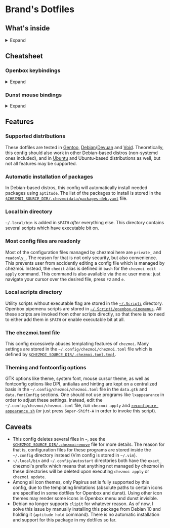 # Brand's Dotfiles

## What's inside

<details>
  <summary>Expand</summary>

<table>
    <tr>
        <th colspan="2">Applications and utilities</th>
    </tr>
    <tr>
        <td>Dotfiles manager</td>
        <td><a href="https://www.chezmoi.io/">chezmoi</a></td>
    </tr>
    <tr>
        <td>Window manager</td>
        <td><a href="https://github.com/danakj/openbox">Openbox</a></td>
    </tr>
    <tr>
        <td>Panel</td>
        <td><a href="https://github.com/o9000/tint2">tint2</a></td>
    </tr>
    <tr>
        <td>Wallpaper manager</td>
        <td><a href="https://github.com/l3ib/nitrogen">nitrogen</a></td>
    </tr>
    <tr>
        <td>System monitor</td>
        <td><a href="https://github.com/brndnmtthws/conky">conky</a></td>
    </tr>
    <tr>
        <td>Openbox menus</td>
        <td><a href="https://github.com/trizen/obmenu-generator">obmenu-generator</a></td>
    </tr>
    <tr>
        <td>Application launcher</td>
        <td><a href="https://github.com/davatorium/rofi">rofi</a></td>
    </tr>
    <tr>
        <td>Text processors</td>
        <td><a href="https://github.com/vim/vim">vim</a>, <a href="https://www.gnu.org/software/emacs/">emacs</a></td>
    </tr>
    <tr>
        <td>Terminal emulator</td>
        <td><a href="https://github.com/lxde/lxterminal">lxterminal</a>, <a href="https://github.com/alacritty/alacritty">alacritty</a></td>
    </tr>
    <tr>
        <td>File managers</td>
        <td><a href="https://midnight-commander.org/">mc</a>, <a href="https://github.com/lxde/pcmanfm">pcmanfm</a> or <a href="https://github.com/mate-desktop/caja">caja</a></td>
    </tr>
    <tr>
        <td>Sound volume</td>
        <td><a href="https://github.com/Maato/volumeicon">volumeicon</a></td>
    </tr>
    <tr>
        <td>Clipboard manager</td>
        <td><a href="https://github.com/CristianHenzel/ClipIt">clipit</a></td>
    </tr>
    <tr>
        <td>Screensaver</td>
        <td><a href="https://www.jwz.org/xscreensaver/">xscreensaver</a></td>
    </tr>
    <tr>
        <td>X settings daemon</td>
        <td><a href="https://codeberg.org/derat/xsettingsd">xsettingsd</a></td>
    </tr>
    <tr>
        <td>Calendar</td>
        <td><a href="https://github.com/dmedvinsky/gsimplecal">gsimplecal</a></td>
    </tr>
    <tr>
        <td>Screenshots</td>
        <td><a href="https://github.com/dreamer/scrot">scrot</a></td>
    </tr>
    <tr>
        <td>Miscellania</td>
        <td><a href="https://codeberg.org/WhyNotHugo/caffeine-ng">Caffeine-ng</a>, <a href="https://github.com/jonls/redshift">Redshift</a></td>
    </tr>
    <tr>
        <th colspan="2">Theming</th>
    </tr>
    <tr>
        <td>GTK and Openbox theme</td>
        <td><a href="https://github.com/vbrand1984/greylooks">Greylooks</a></td>
    </tr>
    <tr>
        <td>Icons</td>
        <td><a href="https://github.com/PapirusDevelopmentTeam/papirus-icon-theme">Papirus-Light</a></td>
    </tr>
    <tr>
        <td>Mouse cursor</td>
        <td>DMZ-White a.k.a. Vanilla-DMZ</td>
    </tr>
    <tr>
        <td>System font</td>
        <td>Roboto Regular 11</td>
    </tr>
    <tr>
        <td>Monospace font</td>
        <td>JetBrains Mono Medium</td>
    </tr>
    <tr>
        <td>Other fonts used</td>
        <td>Ubuntu, DejaVu</td>
    </tr>
</table>

</details>

## Cheatsheet

### Openbox keybindings

<details>
  <summary>Expand</summary>

<table>
    <tr>
        <th colspan="2">Application launchers</th>
    </tr>
    <tr>
        <td>Super-Ctrl-B</td>
        <td>Web Browser</td>
    </tr>
    <tr>
        <td>Super-Ctrl-C</td>
        <td>LibreOffice Calc</td>
    </tr>
    <tr>
        <td>Super-Ctrl-E</td>
        <td>Emacs client</td>
    </tr>
    <tr>
        <td>Super-Ctrl-F</td>
        <td>File manager</td>
    </tr>
    <tr>
        <td>Super-Ctrl-I</td>
        <td>LibreOffice Impress</td>
    </tr>
    <tr>
        <td>Super-Ctrl-O</td>
        <td>Obconf</td>
    </tr>
    <tr>
        <td>Super-Ctrl-P</td>
        <td>Pavucontrol</td>
    </tr>
    <tr>
        <td>Super-Ctrl-R</td>
        <td>Tor Browser launcher</td>
    </tr>
    <tr>
        <td>Super-Ctrl-S</td>
        <td>OBS-Studio</td>
    </tr>
    <tr>
        <td>Super-Ctrl-T</td>
        <td>Terminal emulator</td>
    </tr>
    <tr>
        <td>Super-Ctrl-W</td>
        <td>LibreOffice Writer</td>
    </tr>
    <tr>
        <td>Ctrl-Alt-Del</td>
        <td>System monitor</td>
    </tr>
    <tr>
        <th colspan="2">rofi</th>
    </tr>
    <tr>
        <td>Super-Enter</td>
        <td>run module (run a command)</td>
    </tr>
    <tr>
        <td>Super-Shift-Enter</td>
        <td>drun module (run desktop application)</td>
    </tr>
    <tr>
        <td>Super-F1</td>
        <td>calc module (not working in Debian-based installs)</td>
    </tr>
    <tr>
        <td>Super-Tab</td>
        <td>window switching module</td>
    </tr>
    <tr>
        <th colspan="2">Screenshots</th>
    </tr>
    <tr>
        <td>PrtScr</td>
        <td>Take a screenshot (fullscreen)</td>
    </tr>
    <tr>
        <td>Alt-PrtScr</td>
        <td>Screenshot of the current window</td>
    </tr>
    <tr>
        <td>Ctrl-PrtScr</td>
        <td>Screenshot of selection</td>
    </tr>
    <tr>
        <td>Super-PrtScr</td>
        <td>Fullscreen screenshot with a 5 sec delay</td>
    </tr>
    <tr>
        <td>Super-Alt-PrtScr</td>
        <td>Screenshot of the current window with a 5 sec delay</td>
    </tr>
    <tr>
        <th colspan="2">Inherent Openbox stuff</th>
    </tr>
    <tr>
        <td>Super-Shift-A</td>
        <td>Reconfigure whole appearance</td>
    </tr>
    <tr>
        <td>Super-Shift-C</td>
        <td>Reconfigure Openbox</td>
    </tr>
    <tr>
        <td>Super-Esc</td>
        <td>Show Openbox menu</td>
    </tr>
    <tr>
        <td>Super-D</td>
        <td>Show/hide desktop</td>
    </tr>
    <tr>
        <th colspan="2">Session management</th>
    </tr>
    <tr>
        <td>Super-Ctrl-L</td>
        <td>Lock screen</td>
    </tr>
    <tr>
        <td>Super-Ctrl-Q</td>
        <td>Shutdown dialogue</td>
    </tr>
    <tr>
        <td>Super-Shift-Q</td>
        <td>Exit Openbox</td>
    </tr>
    <tr>
        <th colspan="2">Navigating between desktops</th>
    </tr>
    <tr>
        <td>Super-[1..4]</td>
        <td>Go to desktop 1, 2, 3 or 4</td>
    </tr>
    <tr>
        <td>Super-Ctrl-Left</td>
        <td>Go to the desktop to the left</td>
    </tr>
    <tr>
        <td>Super-Ctrl-Right</td>
        <td>Go to the desktop to the right</td>
    </tr>
    <tr>
        <td>Super-Ctrl-Up</td>
        <td>Go to the desktop above</td>
    </tr>
    <tr>
        <td>Super-Ctrl-Down</td>
        <td>Go to the desktop below</td>
    </tr>
    <tr>
        <th colspan="2">Moving windows between desktops</th>
    </tr>
    <tr>
        <td>Super-Shift-[1..4]</td>
        <td>Move current window to desktop 1, 2, 3 or 4</td>
    </tr>
    <tr>
        <td>Super-Shift-Left</td>
        <td>Move current window to the desktop to the left</td>
    </tr>
    <tr>
        <td>Super-Shift-Right</td>
        <td>Move current window to the desktop to the right</td>
    </tr>
    <tr>
        <td>Super-Shift-Up</td>
        <td>Move current window to the desktop above</td>
    </tr>
    <tr>
        <td>Super-Shift-Down</td>
        <td>Move current window to the desktop below</td>
    </tr>
    <tr>
        <th colspan="2">Window handling</th>
    </tr>
    <tr>
        <td>Alt-F4, Super-Q</td>
        <td>Close current window</td>
    </tr>
    <tr>
        <td>Alt-Esc</td>
        <td>Drown the window into the bottom of the stack</td>
    </tr>
    <tr>
        <td>Alt-Space</td>
        <td>Show window&#39;s context menu</td>
    </tr>
    <tr>
        <td>Super-F</td>
        <td>Toggle fullscreen</td>
    </tr>
    <tr>
        <td>Super-I</td>
        <td>Iconify current window</td>
    </tr>
    <tr>
        <td>Super-M</td>
        <td>Toggle maximize</td>
    </tr>
    <tr>
        <td>Super-O</td>
        <td>Toggle omnipresent</td>
    </tr>
    <tr>
        <td>Alt-Tab</td>
        <td>Switch to the next window</td>
    </tr>
    <tr>
        <td>Ctrl-Alt-Tab</td>
        <td>Switch to the previous window</td>
    </tr>
    <tr>
        <th colspan="2">(Semi)-Tiling</th>
    </tr>
    <tr>
        <td>Super-Left</td>
        <td>Shift current window to the left half of the screen</td>
    </tr>
    <tr>
        <td>Super-Right</td>
        <td>Shift current window to the right half of the screen</td>
    </tr>
    <tr>
        <td>Super-Up</td>
        <td>Shift current window to the top half of the screen</td>
    </tr>
    <tr>
        <td>Super-Down</td>
        <td>Shift current window to the bottom half of the screen</td>
    </tr>
    <tr>
        <td>Super-Home</td>
        <td>Shift current window to the upper-left corner of the screen</td>
    </tr>
    <tr>
        <td>Super-PageUp</td>
        <td>Shift current window to the upper-right corner of the screen</td>
    </tr>
    <tr>
        <td>Super-PageDown</td>
        <td>Shift current window to the bottom-right corner of the screen</td>
    </tr>
    <tr>
        <td>Super-End</td>
        <td>Shift current window to the bottom-left corner of the screen</td>
    </tr>
</table>
</details>

### Dunst mouse bindings

<details>
  <summary>Expand</summary>

* Left click: Open context menu for actions and URLs.
* Right click: Close current notification.
* Middle click: Close all notifications.

</details>

## Features

### Supported distributions
These dotfiles are tested in [Gentoo](https://www.gentoo.org/), [Debian](https://www.debian.org/)/[Devuan](https://www.devuan.org/) and [Void](https://voidlinux.org/). Theoretically, this config should also work in other Debian-based distros (non-systemd ones included), and in [Ubuntu](https://ubuntu.com/) and Ubuntu-based distributions as well, but not all features may be supported.

### Automatic installation of packages
In Debian-based distros, this config will automatically install needed packages using `aptitude`. The list of the packages to install is stored in the [`$CHEZMOI_SOURCE_DIR/.chezmoidata/packages-deb.yaml`](home/.chezmoidata/packages-deb.yaml) file.

### Local bin directory
`~/.local/bin` is added in `$PATH` _after_ everything else. This directory contains several scripts which have executable bit on.

### Most config files are readonly
Most of the configuration files managed by chezmoi here are `private_` and `readonly_`. The reason for that is not only security, but also convenience. This prevents user from accidently editing a config file which is managed by chezmoi. Instead, the `chedit` alias is defined in `bash` for the `chezmoi edit --apply` command. This command is also available via the `mc` user menu: just navigate your cursor over the desired file, press `F2` and `e`.

### Local scripts directory
Utility scripts without executable flag are stored in the [`~/.Scripti`](home/exact_private_dot_Scripti) directory. Openbox pipemenu scripts are stored in [`~/.Scripti/openbox-pipemenus`](home/exact_private_dot_Scripti/exact_private_openbox-menus). All these scripts are invoked from other scripts directly, so that there is no need to either add them in `$PATH` or enable executable bit at all.

### The chezmoi.toml file
This config excessively abuses templating features of `chezmoi`. Many settings are stored in the `~/.config/chezmoi/chezmoi.toml` file which is defined by [`$CHEZMOI_SOURCE_DIR/.chezmoi.toml.tmpl`](home/.chezmoi.toml.tmpl).

### Theming and fontconfig options
GTK options like theme, system font, mouse cursor theme, as well as fontconfig options like DPI, antialias and hinting are kept on a centralized basis in the `~/.config/chezmoi/chezmoi.toml` file in the `data.gtk` and `data.fontConfig` sections. One should not use programs like `lxappearance` in order to adjust these settings. Instead, edit the `~/.config/chezmoi/chezmoi.toml` file, run `chezmoi apply` and [`reconfigure-appearance.sh`](home/private_dot_local/exact_private_bin/private_readonly_executable_reconfigure-appearance.sh.tmpl) (or just press `Super-Shift-A` in order to invoke this script).


## Caveats

* This config deletes several files in `~`, see the [`$CHEZMOI_SOURCE_DIR/.chezmoiremove`](home/.chezmoiremove) file for more details. The reason for that is, configuration files for these programs are stored inside the `~/.config` directory instead (Vim config is stored in `~/.vim`).
* `~/.local/bin` and `~/.config/autostart` directories both have the `exact_` chezmoi's prefix which means that anything not managed by chezmoi in these directories will be deleted upon executing `chezmoi apply` or `chezmoi update`.
* Among all icon themes, only Papirus set is fully supported by this config, due to the templating limitations (absolute paths to certain icons are specified in some dotfiles for Openbox and dunst). Using other icon themes may render some icons in Openbox menu and dunst invisible.
* Debian no longer supports `clipit` for whatever reason. As of now, I solve this issue by manually installing this package from Debian 10 and holding it (`aptitude hold` command). There is no automatic installation and support for this package in my dotfiles so far.
